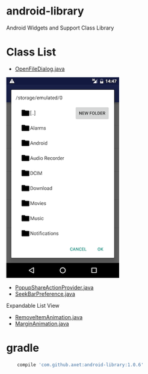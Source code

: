 # android-library

Android Widgets and Support Class Library

# Class List

* [OpenFileDialog.java](./src/main/java/com/github/axet/androidlibrary/widgets/OpenFileDialog.java)

![openfiledialog.png](./docs/openfiledialog.png)

* [PopupShareActionProvider.java](./src/main/java/com/github/axet/androidlibrary/widgets/PopupShareActionProvider.java)
* [SeekBarPreference.java](./src/main/java/com/github/axet/androidlibrary/widgets/SeekBarPreference.java)

Expandable List View
* [RemoveItemAnimation.java](./src/main/java/com/github/axet/androidlibrary/animations/RemoveItemAnimation.java)
* [MarginAnimation.java](./src/main/java/com/github/axet/androidlibrary/animations/MarginAnimation.java)


# gradle

```gradle
    compile 'com.github.axet:android-library:1.0.6'
```
